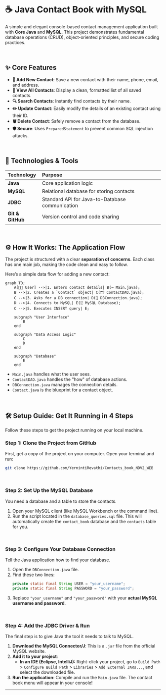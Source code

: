 # ☕ Java Contact Book with MySQL

A simple and elegant console-based contact management application built with **Core Java** and **MySQL**. This project demonstrates fundamental database operations (CRUD), object-oriented principles, and secure coding practices.

<br>

## ✨ Core Features

*   **👤 Add New Contact**: Save a new contact with their name, phone, email, and address.
*   **📖 View All Contacts**: Display a clean, formatted list of all saved contacts.
*   **🔍 Search Contacts**: Instantly find contacts by their name.
*   **✏️ Update Contact**: Easily modify the details of an existing contact using their ID.
*   **🗑️ Delete Contact**: Safely remove a contact from the database.
*   **🛡️ Secure**: Uses `PreparedStatement` to prevent common SQL injection attacks.

<br>

## 🚀 Technologies & Tools

| Technology | Purpose |
| :--- | :--- |
| **Java** | Core application logic |
| **MySQL** | Relational database for storing contacts |
| **JDBC** | Standard API for Java-to-Database communication |
| **Git & GitHub** | Version control and code sharing |

<br>

## ⚙️ How It Works: The Application Flow

The project is structured with a clear **separation of concerns**. Each class has one main job, making the code clean and easy to follow.

Here’s a simple data flow for adding a new contact:

```mermaid
graph TD;
    A[👨‍💻 User] -->|1. Enters contact details| B(⌨️ Main.java);
    B -->|2. Creates a `Contact` object| C(🗂️ ContactDAO.java);
    C -->|3. Asks for a DB connection| D(🔌 DBConnection.java);
    D -->|4. Connects to MySQL| E(🗄️ MySQL Database);
    C -->|5. Executes INSERT query| E;

    subgraph "User Interface"
        B
    end

    subgraph "Data Access Logic"
        C
        D
    end

    subgraph "Database"
        E
    end
```
*   `Main.java` handles what the user sees.
*   `ContactDAO.java` handles the "how" of database actions.
*   `DBConnection.java` manages the connection details.
*   `Contact.java` is the blueprint for a contact object.

<br>

## 🛠️ Setup Guide: Get It Running in 4 Steps

Follow these steps to get the project running on your local machine.

### Step 1: Clone the Project from GitHub

First, get a copy of the project on your computer. Open your terminal and run:

```bash
git clone https://github.com/YernintiRevathi/Contacts_book_NDV2_WEB 
```

<br>

### Step 2: Set Up the MySQL Database

You need a database and a table to store the contacts.

1.  Open your MySQL client (like MySQL Workbench or the command line).
2.  Run the script located in the `database_queries.sql` file. This will automatically create the `contact_book` database and the `contacts` table for you.

<br>

### Step 3: Configure Your Database Connection

Tell the Java application how to find your database.

1.  Open the `DBConnection.java` file.
2.  Find these two lines:
    ```java
    private static final String USER = "your_username";
    private static final String PASSWORD = "your_password";
    ```
3.  Replace `"your_username"` and `"your_password"` with your **actual MySQL username and password**.

<br>

### Step 4: Add the JDBC Driver & Run

The final step is to give Java the tool it needs to talk to MySQL.

1.  **Download the MySQL Connector/J**: This is a `.jar` file from the official MySQL website.
2.  **Add it to your project**:
    *   **In an IDE (Eclipse, IntelliJ):** Right-click your project, go to `Build Path` > `Configure Build Path` > `Libraries` > `Add External JARs...`, and select the downloaded file.
3.  **Run the application**: Compile and run the `Main.java` file. The contact book menu will appear in your console!

---
